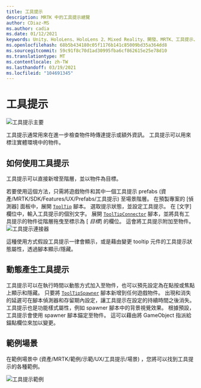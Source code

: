 ```yaml
---
title: 工具提示
description: MRTK 中的工具提示總覽
author: CDiaz-MS
ms.author: cadia
ms.date: 01/12/2021
keywords: Unity、HoloLens、HoloLens 2、Mixed Reality、開發、MRTK、工具提示、
ms.openlocfilehash: 68b5b434180c05f1176b141c85009bd35a364dd8
ms.sourcegitcommit: 59c91f8c70d1ad30995fba6cf862615e25e78d10
ms.translationtype: MT
ms.contentlocale: zh-TW
ms.lasthandoff: 03/19/2021
ms.locfileid: "104691345"
---
```

# <a name="tooltip"></a>工具提示

![工具提示主要](../images/tooltip/MRTK_Tooltip_Main.png)

工具提示通常用來在進一步檢查物件時傳達提示或額外資訊。 工具提示可以用來標注實體環境中的物件。

## <a name="how-to-use-a-tooltip"></a>如何使用工具提示

工具提示可以直接新增至階層，並以物件為目標。

若要使用這個方法，只需將遊戲物件和其中一個工具提示 prefabs (資產/MRTK/SDK/Features/UX/Prefabs/工具提示) 至場景階層。 在預製專案的 [偵測器] 面板中，展開 [`ToolTip`](xref:Microsoft.MixedReality.Toolkit.UI.ToolTip) 腳本。 選取提示狀態，並設定工具提示。  在 [文字] 欄位中，輸入工具提示的個別文字。 展開 [`ToolTipConnector`](xref:Microsoft.MixedReality.Toolkit.UI.ToolTipConnector) 腳本，並將具有工具提示的物件從階層拖曳至標示為 [ *目標*] 的欄位。 這會將工具提示附加至物件。
![工具提示連接器](../images/tooltip/MRTK_Tooltip_Connector.png)

這種使用方式假設工具提示一律會顯示，或是藉由變更 tooltip 元件的工具提示狀態屬性，透過腳本顯示/隱藏。

## <a name="dynamically-spawning-tooltips"></a>動態產生工具提示

工具提示可以在執行時間以動態方式加入至物件，也可以預先設定為在點按或焦點上顯示和隱藏。 只要將 [`ToolTipSpawner`](xref:Microsoft.MixedReality.Toolkit.UI.ToolTipSpawner) 腳本新增到任何遊戲物件。 出現和消失的延遲可在腳本偵測器和存留期內設定，讓工具提示在設定的持續時間之後消失。 工具提示也是功能樣式屬性，例如 spawner 腳本中的背景視覺效果。 根據預設，工具提示會使用 spawner 腳本錨定至物件。 這可以藉由將 GameObject 指派給錨點欄位來加以變更。

## <a name="example-scene"></a>範例場景

在範例場景中 (資產/MRTK/範例/示範/UX/工具提示/場景) ，您將可以找到工具提示的各種範例。

![工具提示範例](../images/tooltip/MRTK_Tooltip_Examples.png)
